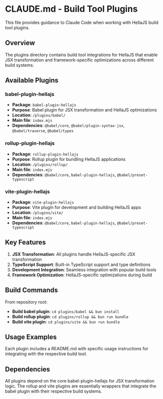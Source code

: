# CLAUDE.md - Build Tool Plugins

This file provides guidance to Claude Code when working with HellaJS build tool plugins.

## Overview

The plugins directory contains build tool integrations for HellaJS that enable JSX transformation and framework-specific optimizations across different build systems.

## Available Plugins

### babel-plugin-hellajs
- **Package**: `babel-plugin-hellajs`
- **Purpose**: Babel plugin for JSX transformation and HellaJS optimizations
- **Location**: `/plugins/babel/`
- **Main file**: `index.mjs`
- **Dependencies**: `@babel/core`, `@babel/plugin-syntax-jsx`, `@babel/traverse`, `@babel/types`

### rollup-plugin-hellajs  
- **Package**: `rollup-plugin-hellajs`
- **Purpose**: Rollup plugin for bundling HellaJS applications
- **Location**: `/plugins/rollup/`
- **Main file**: `index.mjs`
- **Dependencies**: `@babel/core`, `babel-plugin-hellajs`, `@babel/preset-typescript`

### vite-plugin-hellajs
- **Package**: `vite-plugin-hellajs`
- **Purpose**: Vite plugin for development and building HellaJS apps
- **Location**: `/plugins/vite/`
- **Main file**: `index.mjs`
- **Dependencies**: `@babel/core`, `babel-plugin-hellajs`, `@babel/preset-typescript`

## Key Features

1. **JSX Transformation**: All plugins handle HellaJS-specific JSX transformation
2. **TypeScript Support**: Built-in TypeScript support and type definitions
3. **Development Integration**: Seamless integration with popular build tools
4. **Framework Optimization**: HellaJS-specific optimizations during build

## Build Commands

From repository root:
- **Build babel plugin**: `cd plugins/babel && bun install`
- **Build rollup plugin**: `cd plugins/rollup && bun run bundle`
- **Build vite plugin**: `cd plugins/vite && bun run bundle`

## Usage Examples

Each plugin includes a README.md with specific usage instructions for integrating with the respective build tool.

## Dependencies

All plugins depend on the core babel-plugin-hellajs for JSX transformation logic. The rollup and vite plugins are essentially wrappers that integrate the babel plugin with their respective build systems.